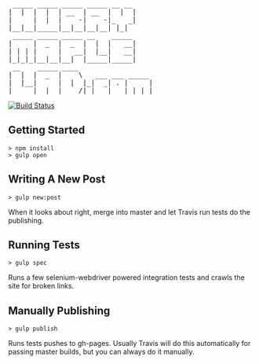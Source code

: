 <pre>
 _____ _____ _____ _____ __ __
|  |  |  |  | __  | __  |  |  |
|     |  |  |    -|    -|_   _|
|__|__|_____|__|__|__|__| |_|
 _____ _____ _____ __    _____
|     |  _  |  _  |  |  |   __|
| | | |     |   __|  |__|   __|
|_|_|_|__|__|__|  |_____|_____|
 __    _____ ____
|  |  |  _  |    \   ___ ___ _____
|  |__|     |  |  |_|  _| . |     |
|_____|__|__|____/|_|___|___|_|_|_|
</pre>

[![Build Status](http://img.shields.io/travis/hurrymaplelad/hmlad.com/master.svg?style=flat-square)](https://travis-ci.org/hurrymaplelad/hmlad.com)

Getting Started
---------------

    > npm install
    > gulp open

Writing A New Post
------------------

    > gulp new:post

When it looks about right, merge into master and let Travis run tests do the publishing.

Running Tests
-------------

    > gulp spec

Runs a few selenium-webdriver powered integration tests and crawls the
site for broken links.

Manually Publishing
-------------------

    > gulp publish

Runs tests pushes to gh-pages.  Usually Travis will do this automatically for
passing master builds, but you can always do it manually.
